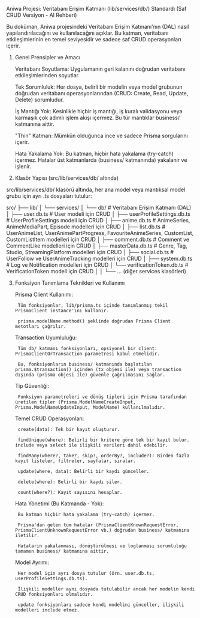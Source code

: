Aniwa Projesi: Veritabanı Erişim Katmanı (lib/services/db/) Standardı (Saf CRUD Versiyon - AI Rehberi)

Bu doküman, Aniwa projesindeki Veritabanı Erişim Katmanı'nın (DAL) nasıl yapılandırılacağını ve kullanılacağını açıklar. Bu katman, veritabanı etkileşimlerinin en temel seviyesidir ve sadece saf CRUD operasyonları içerir.

1. Genel Prensipler ve Amacı

    Veritabanı Soyutlama: Uygulamanın geri kalanını doğrudan veritabanı etkileşimlerinden soyutlar.

    Tek Sorumluluk: Her dosya, belirli bir modelin veya model grubunun doğrudan veritabanı operasyonlarından (CRUD: Create, Read, Update, Delete) sorumludur.

    İş Mantığı Yok: Kesinlikle hiçbir iş mantığı, iş kuralı validasyonu veya karmaşık çok adımlı işlem akışı içermez. Bu tür mantıklar business/ katmanına aittir.

    "Thin" Katman: Mümkün olduğunca ince ve sadece Prisma sorgularını içerir.

    Hata Yakalama Yok: Bu katman, hiçbir hata yakalama (try-catch) içermez. Hatalar üst katmanlarda (business/ katmanında) yakalanır ve işlenir.

2. Klasör Yapısı (src/lib/services/db/ altında)

src/lib/services/db/ klasörü altında, her ana model veya mantıksal model grubu için ayrı .ts dosyaları tutulur:

src/
├── lib/
│   └── services/
│       └── db/                 # Veritabanı Erişim Katmanı (DAL)
│           ├── user.db.ts      # User modeli için CRUD
│           ├── userProfileSettings.db.ts # UserProfileSettings modeli için CRUD
│           ├── anime.db.ts     # AnimeSeries, AnimeMediaPart, Episode modelleri için CRUD
│           ├── list.db.ts      # UserAnimeList, UserAnimePartProgress, FavouriteAnimeSeries, CustomList, CustomListItem modelleri için CRUD
│           ├── comment.db.ts   # Comment ve CommentLike modelleri için CRUD
│           ├── masterData.db.ts # Genre, Tag, Studio, StreamingPlatform modelleri için CRUD
│           ├── social.db.ts    # UserFollow ve UserAnimeTracking modelleri için CRUD
│           ├── system.db.ts    # Log ve Notification modelleri için CRUD
│           └── verificationToken.db.ts # VerificationToken modeli için CRUD
│
│   └── ... (diğer services klasörleri)

3. Fonksiyon Tanımlama Teknikleri ve Kullanımı

    Prisma Client Kullanımı:

        Tüm fonksiyonlar, lib/prisma.ts içinde tanımlanmış tekil PrismaClient instance'ını kullanır.

        prisma.modelName.method() şeklinde doğrudan Prisma Client metotları çağrılır.

    Transaction Uyumluluğu:

        Tüm db/ katmanı fonksiyonları, opsiyonel bir client: PrismaClientOrTransaction parametresi kabul etmelidir.

        Bu, fonksiyonların business/ katmanında başlatılan prisma.$transaction() içinden (tx objesi ile) veya transaction dışında (prisma objesi ile) güvenle çağrılmasını sağlar.

    Tip Güvenliği:

        Fonksiyon parametreleri ve dönüş tipleri için Prisma tarafından üretilen tipler (Prisma.ModelNameCreateInput, Prisma.ModelNameUpdateInput, ModelName) kullanılmalıdır.

    Temel CRUD Operasyonları:

        create(data): Tek bir kayıt oluşturur.

        findUnique(where): Belirli bir kritere göre tek bir kayıt bulur. include veya select ile ilişkili verileri dahil edebilir.

        findMany(where?, take?, skip?, orderBy?, include?): Birden fazla kayıt listeler, filtreler, sayfalar, sıralar.

        update(where, data): Belirli bir kaydı günceller.

        delete(where): Belirli bir kaydı siler.

        count(where?): Kayıt sayısını hesaplar.

    Hata Yönetimi (Bu Katmanda - Yok):

        Bu katman hiçbir hata yakalama (try-catch) içermez.

        Prisma'dan gelen tüm hatalar (PrismaClientKnownRequestError, PrismaClientUnknownRequestError vb.) doğrudan business/ katmanına iletilir.

        Hataların yakalanması, dönüştürülmesi ve loglanması sorumluluğu tamamen business/ katmanına aittir.

    Model Ayrımı:

        Her model için ayrı dosya tutulur (örn. user.db.ts, userProfileSettings.db.ts).

        İlişkili modeller aynı dosyada tutulabilir ancak her modelin kendi CRUD fonksiyonları olmalıdır.

        update fonksiyonları sadece kendi modelini günceller, ilişkili modelleri include etmez.
